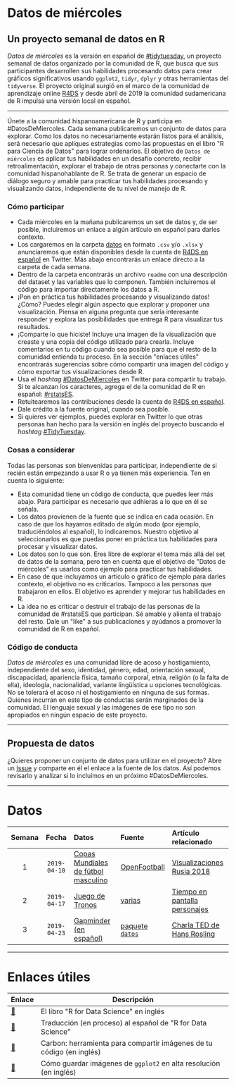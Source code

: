 # Datos de miércoles

## Un proyecto semanal de datos en R

_Datos de miércoles_ es la versión en español de [#tidytuesday](https://github.com/rfordatascience/tidytuesday), un proyecto  semanal de datos organizado por la comunidad de R, que busca que sus participantes desarrollen sus habilidades procesando datos para crear gráficos significativos usando `ggplot2`, `tidyr`, `dplyr` y otras herramientas del `tidyverse`. El proyecto original surgió en el marco de la comunidad de aprendizaje online [R4DS](https://www.rfordatasci.com/) y desde abril de 2019 la comunidad sudamericana de R impulsa una versión local en español.  

***

Únete a la comunidad hispanoamericana de R y participa en #DatosDeMiercoles. Cada semana publicaremos un conjunto de datos para explorar. Como los datos no necesariamente estarán listos para el análisis, será necesario que apliques estrategias como las propuestas en el libro "R para Ciencia de Datos" para lograr ordenarlos. El objetivo de `Datos de miércoles` es aplicar tus habilidades en un desafío concreto, recibir retroalimentación, explorar el trabajo de otras personas y conectarte con la comunidad hispanohablante de R. Se trata de generar un espacio de diálogo seguro y amable para practicar tus habilidades procesando y visualizando datos, independiente de tu nivel de manejo de R.


### Cómo participar

* Cada miércoles en la mañana publicaremos un set de datos y, de ser posible, incluiremos un enlace a algún artículo en español para darles contexto.
* Los cargaremos en la carpeta [datos](https://github.com/cienciadedatos/datos-de-miercoles/tree/master/datos) en formato `.csv` y/o `.xlsx` y anunciaremos que están disponibles desde la cuenta de [R4DS en español](https://twitter.com/r4ds_es) en Twitter. Más abajo encontrarás un enlace directo a la carpeta de cada semana.
* Dentro de la carpeta encontrarás un archivo `readme` con una descripción del dataset y las variables que lo componen. También incluiremos el código para importar directamente los datos a R.
* ¡Pon en práctica tus habilidades procesando y visualizando datos! ¿Cómo? Puedes elegir algún aspecto que explorar y proponer una visualización. Piensa en alguna pregunta que sería interesante responder y explora las posibilidades que entrega R para visualizar tus resultados.
* ¡Comparte lo que hiciste! Incluye una imagen de la visualización que creaste y una copia del código utilizado para crearla. Incluye comentarios en tu código cuando sea posible para que el resto de la comunidad entienda tu proceso. En la sección "enlaces útiles" encontrarás sugerencias sobre cómo compartir una imagen del código y cómo exportar tus visualizaciones desde R.
* Usa el _hashtag_ [#DatosDeMiercoles](https://twitter.com/search?q=%23DatosDeMiercoles) en Twitter para compartir tu trabajo. Si te alcanzan los caracteres, agrega el de la comunidad de R en español: [#rstatsES](https://twitter.com/search?q=%23rstatsES).
* Retuitearemos las contribuciones desde la cuenta de [R4DS en español](https://twitter.com/r4ds_es).
* Dale crédito a la fuente original, cuando sea posible.
* Si quieres ver ejemplos, puedes explorar en Twitter lo que otras personas han hecho para la versión en inglés del proyecto buscando el _hashtag_ [#TidyTuesday](https://twitter.com/search?q=%23TidyTuesday).


### Cosas a considerar

Todas las personas son bienvenidas para participar, independiente de si recién están empezando a usar R o ya tienen más experiencia. Ten en cuenta lo siguiente:

* Esta comunidad tiene un código de conducta, que puedes leer más abajo. Para participar es necesario que adhieras a lo que en él se señala.
* Los datos provienen de la fuente que se indica en cada ocasión. En caso de que los hayamos editado de algún modo (por ejemplo, traduciéndolos al español), lo indicaremos. Nuestro objetivo al seleccionarlos es que puedas poner en práctica tus habilidades para procesar y visualizar datos.
* Los datos son lo que son. Eres libre de explorar el tema más allá del set de datos de la semana, pero ten en cuenta que el objetivo de "Datos de miércoles" es usarlos como ejemplo para practicar tus habilidades.
* En caso de que incluyamos un artículo o gráfico de ejemplo para darles contexto, el objetivo no es criticarlos. Tampoco a las personas que trabajaron en ellos. El objetivo es aprender y mejorar tus habilidades en R.
* La idea no es criticar o destruir el trabajo de las personas de la comunidad de #rstatsES que participan. Sé amable y alienta el trabajo del resto. Dale un "like" a sus publicaciones y ayúdanos a promover la comunidad de R en español.


### Código de conducta
_Datos de miércoles_ es una comunidad libre de acoso y hostigamiento, independiente del sexo, identidad, género, edad, orientación sexual, discapacidad, apariencia física, tamaño corporal, etnia, religión (o la falta de ella), ideología, nacionalidad, variante lingüística u opciones tecnológicas. No se tolerará el acoso ni el hostigamiento en ninguna de sus formas. Quienes incurran en este tipo de conductas serán marginados de la comunidad. El lenguaje sexual y las imágenes de ese tipo no son apropiados en ningún espacio de este proyecto.

***

## Propuesta de datos
¿Quieres proponer un conjunto de datos para utilizar en el proyecto? Abre un [Issue](https://github.com/cienciadedatos/datos-de-miercoles/issues) y comparte en él el enlace a la fuente de los datos. Así podemos revisarlo y analizar si lo incluímos en un próximo #DatosDeMiercoles.

***

# Datos
| Semana | Fecha | Datos | Fuente | Artículo relacionado
| :---: | :---: | :--- | :--- | :---|
| 1 | `2019-04-10` |[Copas Mundiales de fútbol masculino](https://github.com/cienciadedatos/datos-de-miercoles/tree/master/datos/2019/2019-04-10)|[OpenFootball](https://github.com/openfootball/world-cup) |[Visualizaciones Rusia 2018](https://www.mundodeportivo.com/md/futbol/estadisticas-mundial/grupoa/index.html) |
| 2 | `2019-04-17` | [Juego de Tronos](https://github.com/cienciadedatos/datos-de-miercoles/tree/master/datos/2019/2019-04-17) | [varias](https://github.com/cienciadedatos/datos-de-miercoles/tree/master/datos/2019/2019-04-17#fuente-original-y-adaptaci%C3%B3n) | [Tiempo en pantalla personajes](https://www.xataka.com/cine-y-tv/este-fantastico-grafico-muestra-que-personajes-de-juego-de-tronos-aparecen-mas-en-pantalla) |
| 3 | `2019-04-23` | [Gapminder (en español)](https://github.com/cienciadedatos/datos-de-miercoles/tree/master/datos/2019/2019-04-24) | [paquete `datos`](https://github.com/cienciadedatos/datos)|[Charla TED de Hans Rosling](https://www.ted.com/talks/hans_rosling_shows_the_best_stats_you_ve_ever_seen)


***

# Enlaces útiles

| Enlace | Descripción |
| --- | --- |
| [:link:](http://r4ds.had.co.nz/) | El libro "R for Data Science" en inglés |
| [:link:](http://es.r4ds.hadley.nz/) | Traducción (en proceso) al español de "R for Data Science" |
| [:link:](https://carbon.now.sh/) | Carbon: herramienta para compartir imágenes de tu código (en inglés) |
| [:link:](http://ggplot2.tidyverse.org/reference/ggsave.html) | Cómo guardar imágenes de `ggplot2` en alta resolución (en inglés) |
